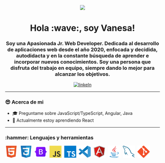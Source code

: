 <div id="header" align="center">
  <img src="https://media.giphy.com/media/26tn33aiTi1jkl6H6/giphy.gif" width="250" />
  <h1 align="center">Hola :wave:, soy Vanesa!</h1>
  <h3 align="center">Soy una Apasionada Jr. Web Developer. Dedicada al desarrollo de aplicaciones web desde el año 2020,    enfocada y decidida, autodidacta y en la constante búsqueda de aprender e incorporar nuevos conocimientos. Soy una persona que disfruta del trabajo en equipo, siempre dando lo mejor para alcanzar los objetivos.</h3>
</div>
<div align="center">
  <a href="https://www.linkedin.com/in/vamorilla/">
    <img src="https://img.shields.io/badge/LinkedIn-0077B5?style=for-the-badge&logo=linkedin&logoColor=white" alt="linkeIn"/>
  </a>
</div>

---
### :sunglasses: Acerca de mi

- :mortar_board: Preguntame sobre JavaScript/TypeScript, Angular, Java
- :seedling: Actualmente estoy aprendiendo React

---
<div align="left">
  <h3>:hammer: Lenguajes y herramientas</h3>
  <div>
    <img src="https://github.com/devicons/devicon/blob/master/icons/html5/html5-original.svg" title="HTML" alt="HTML" width="40" height="40"/>&nbsp;
    <img src="https://github.com/devicons/devicon/blob/master/icons/css3/css3-original.svg" title="CSS" alt="CSS" width="40" height="40"/>&nbsp;
    <img src="https://github.com/devicons/devicon/blob/master/icons/bootstrap/bootstrap-original.svg" title="BOOTSTRAP" alt="BOOTSTRAP" width="40" height="40"/>&nbsp;
    <img src="https://github.com/devicons/devicon/blob/master/icons/javascript/javascript-original.svg" title="JavaScript" alt="JavaScript" width="40" height="40"/>&nbsp;
    <img src="https://github.com/devicons/devicon/blob/master/icons/typescript/typescript-original.svg" title="TypeScript" alt="TypeScript" width="40" height="40"/>&nbsp;
    <img src="https://github.com/devicons/devicon/blob/master/icons/vscode/vscode-original.svg" title="vscode" alt="vscode" width="40" height="40"/>&nbsp;
    <img src="https://github.com/devicons/devicon/blob/master/icons/angularjs/angularjs-original.svg" title="angular" alt="angular" width="40" height="40"/>&nbsp;
    <img src="https://github.com/devicons/devicon/blob/master/icons/java/java-original.svg" title="java" alt="java" width="40" height="40"/>&nbsp;
    <img src="https://github.com/devicons/devicon/blob/master/icons/mysql/mysql-original.svg" title="mysql" alt="mysql" width="40" height="40"/>&nbsp;
    <img src="https://github.com/devicons/devicon/blob/master/icons/git/git-original.svg" title="git" alt="git" width="40" height="40"/>&nbsp;
  </div>
</div> 
